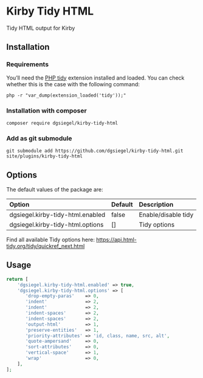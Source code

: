 # Kirby Tidy HTML

Tidy HTML output for Kirby

## Installation

### Requirements

You’ll need the [PHP tidy](https://www.php.net/manual/en/book.tidy.php) extension installed and loaded. You can check whether this is the case with the following command:

```
php -r "var_dump(extension_loaded('tidy'));"
```

### Installation with composer

```ssh
composer require dgsiegel/kirby-tidy-html
```

### Add as git submodule

```ssh
git submodule add https://github.com/dgsiegel/kirby-tidy-html.git site/plugins/kirby-tidy-html
```

## Options

The default values of the package are:

| Option | Default | Description |
|:--|:--|:--|
| dgsiegel.kirby-tidy-html.enabled | false | Enable/disable tidy |
| dgsiegel.kirby-tidy-html.options | [] | Tidy options |

Find all available Tidy options here: https://api.html-tidy.org/tidy/quickref_next.html

## Usage

````php
return [
    'dgsiegel.kirby-tidy-html.enabled' => true,
    'dgsiegel.kirby-tidy-html.options' => [
       'drop-empty-paras'    => 0,
       'indent'              => 2,
       'indent'              => 2,
       'indent-spaces'       => 2,
       'indent-spaces'       => 2,
       'output-html'         => 1,
       'preserve-entities'   => 1,
       'priority-attributes' => 'id, class, name, src, alt',
       'quote-ampersand'     => 0,
       'sort-attributes'     => 0,
       'vertical-space'      => 1,
       'wrap'                => 0,
    ],
];
````
